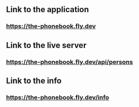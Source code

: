 ## Link to the application

### https://the-phonebook.fly.dev

## Link to the live server

### https://the-phonebook.fly.dev/api/persons

## Link to the info

### https://the-phonebook.fly.dev/info